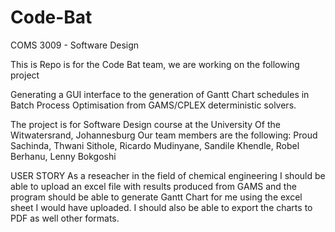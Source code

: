 # Code-Bat
COMS 3009 - Software Design 

This is Repo is for the Code Bat team, we are working on the following project

Generating a GUI interface to the generation of Gantt Chart schedules in Batch Process Optimisation from GAMS/CPLEX deterministic solvers.

The project is for Software Design course at the University Of the Witwatersrand, Johannesburg
Our team members are the following:
Proud Sachinda,
Thwani Sithole,
Ricardo Mudinyane,
Sandile Khendle,
Robel Berhanu,
Lenny Bokgoshi



USER STORY 
As a reseacher in the field of chemical engineering I should be able to upload an excel file with results produced from GAMS
and the program should be able to generate Gantt Chart for me using the excel sheet I would have uploaded. I should also be able 
to export the charts to PDF as well other formats.
